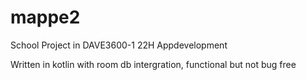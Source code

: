 # mappe2

School Project in DAVE3600-1 22H Appdevelopment

Written in kotlin with room db intergration, functional but not bug free


